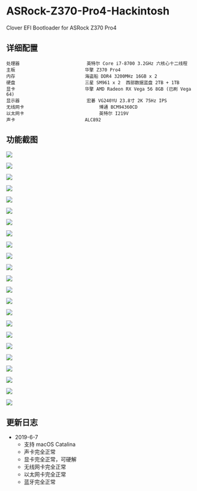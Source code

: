 # ASRock-Z370-Pro4-Hackintosh
Clover EFI Bootloader for ASRock Z370 Pro4

## 详细配置

```properties
处理器							英特尔 Core i7-8700 3.2GHz 六核心十二线程
主板							华擎 Z370 Pro4
内存							海盗船 DDR4 3200MHz 16GB x 2
硬盘							三星 SM961 x 2  西部数据蓝盘 2TB + 1TB
显卡							华擎 AMD Radeon RX Vega 56 8GB (已刷 Vega 64)
显示器							宏碁 VG240YU 23.8寸 2K 75Hz IPS
无线网卡							博通 BCM94360CD
以太网卡							英特尔 I219V
声卡							ALC892
```

## 功能截图

![](https://ws1.sinaimg.cn/large/0068A0TFly1g3sq955ae4j312s0pu46z.jpg)

![](https://ws1.sinaimg.cn/large/0068A0TFly1g3sq9xvmguj312s0t8gv6.jpg)

![](https://ws1.sinaimg.cn/large/0068A0TFly1g3sq9m13ojj312s0nmn48.jpg)

![](https://ws1.sinaimg.cn/large/0068A0TFly1g3sqabv6o2j31j414itmk.jpg)

![](https://ws1.sinaimg.cn/large/0068A0TFly1g3sqavl0n3j31xw1ow4qf.jpg)

![](https://ws1.sinaimg.cn/large/0068A0TFly1g3sqb7cq5aj31xw1owtvg.jpg)

![](https://ws1.sinaimg.cn/large/0068A0TFly1g3sqbizajtj31xw1ow4od.jpg)

![](https://ws1.sinaimg.cn/large/0068A0TFly1g3sqbrja4nj31xw1owdz0.jpg)

![](https://ws1.sinaimg.cn/large/0068A0TFly1g3sqc33p69j31xw1owqpi.jpg)

![](https://ws1.sinaimg.cn/large/0068A0TFly1g3sqc9vwv8j31xw1owwzr.jpg)

![](https://ws1.sinaimg.cn/large/0068A0TFly1g3sqcq15dqj31xw1owb0w.jpg)

![](https://ws1.sinaimg.cn/large/0068A0TFly1g3sqd5u3z3j31xw1owhaw.jpg)

![](https://ws1.sinaimg.cn/large/0068A0TFly1g3sqek915wj31xw1owtzu.jpg)

![](https://ws1.sinaimg.cn/large/0068A0TFly1g3sqey0iwwj317c0zwgzv.jpg)

![](https://ws1.sinaimg.cn/large/0068A0TFly1g3sqf7vdy1j317c0xw12o.jpg)

![](https://ws1.sinaimg.cn/large/0068A0TFly1g3sqfgymnqj317c0xwajf.jpg)

![](https://ws1.sinaimg.cn/large/0068A0TFly1g3sqftxx0nj317c0xiwo8.jpg)

![](https://ws1.sinaimg.cn/large/0068A0TFly1g3sqg76ijpj317c0u87e3.jpg)

![](https://ws1.sinaimg.cn/large/0068A0TFly1g3sqggf57gj317c11iwpu.jpg)

![](https://ws1.sinaimg.cn/large/0068A0TFly1g3sqh2llptj30ie142aiv.jpg)

![](https://ws1.sinaimg.cn/large/0068A0TFly1g3sqhblgyxj30do0hqact.jpg)

![](https://ws1.sinaimg.cn/large/0068A0TFly1g3sqhpzxfdj30f60hitbo.jpg)

![](https://ws1.sinaimg.cn/large/0068A0TFly1g3sqzzxblxj317c11gtis.jpg)

## 更新日志

- 2019-6-7
  - 支持 macOS Catalina
  - 声卡完全正常
  - 显卡完全正常，可硬解
  - 无线网卡完全正常
  - 以太网卡完全正常
  - 蓝牙完全正常

